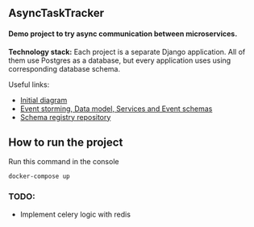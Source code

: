 ## AsyncTaskTracker

#### Demo project to try async communication between microservices.

**Technology stack:**
Each project is a separate Django application. All of them use Postgres as a database, but every application uses using corresponding database schema.

Useful links:
* [Initial diagram](https://miro.com/app/board/uXjVMw_TyiA=/?share_link_id=795541479315)
* [Event storming, Data model, Services and Event schemas](https://miro.com/app/board/uXjVMwrO9Fc=/?share_link_id=611585265044)
* [Schema registry repository](https://github.com/DmitryGubich/AsyncTaskTrackerSchemas)

## How to run the project
Run this command in the console 
```
docker-compose up
```

### TODO:
* Implement celery logic with redis